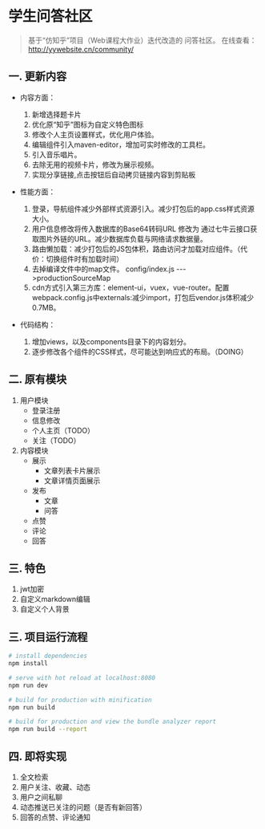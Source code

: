 # 学生问答社区

> 基于“仿知乎”项目（Web课程大作业）迭代改造的 问答社区。
> 在线查看：http://yywebsite.cn/community/


## 一. 更新内容
- 内容方面：
  1. 新增选择题卡片
  2. 优化原“知乎”图标为自定义特色图标
  3. 修改个人主页设置样式，优化用户体验。
  4. 编辑组件引入maven-editor，增加可实时修改的工具栏。
  5. 引入音乐唱片。
  6. 去除无用的视频卡片，修改为展示视频。
  7. 实现分享链接,点击按钮后自动拷贝链接内容到剪贴板

- 性能方面：
  1. 登录，导航组件减少外部样式资源引入。减少打包后的app.css样式资源大小。
  2. 用户信息修改将传入数据库的Base64转码URL 修改为 通过七牛云接口获取图片外链的URL。减少数据库负载与网络请求数据量。
  3. 路由懒加载：减少打包后的JS包体积，路由访问才加载对应组件。（代价：切换组件时有加载时间）
  4. 去掉编译文件中的map文件。 config/index.js --->productionSourceMap
  5. cdn方式引入第三方库：element-ui，vuex，vue-router。配置webpack.config.js中externals:减少import，打包后vendor.js体积减少0.7MB。
  
- 代码结构：
  1. 增加views，以及components目录下的内容划分。
  2. 逐步修改各个组件的CSS样式，尽可能达到响应式的布局。（DOING）

## 二. 原有模块

1. 用户模块
    - 登录注册
    - 信息修改
    - 个人主页（TODO）
    - 关注（TODO）
2. 内容模块
    - 展示
      - 文章列表卡片展示
      - 文章详情页面展示
    - 发布
      - 文章
      - 问答
    - 点赞
    - 评论
    - 回答

## 三. 特色

1. jwt加密
2. 自定义markdown编辑
3. 自定义个人背景



## 三. 项目运行流程

``` bash
# install dependencies
npm install

# serve with hot reload at localhost:8080
npm run dev

# build for production with minification
npm run build

# build for production and view the bundle analyzer report
npm run build --report
```

## 四. 即将实现
1. 全文检索
2. 用户关注、收藏、动态
3. 用户之间私聊
4. 动态推送已关注的问题（是否有新回答）
5. 回答的点赞、评论通知

